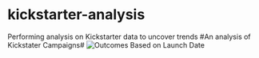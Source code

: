 # kickstarter-analysis
Performing analysis on Kickstarter data to uncover trends
#An analysis of Kickstater Campaigns# 
![Outcomes Based on Launch Date](https://user-images.githubusercontent.com/95732113/148692516-bbc52fcf-846a-4d85-9a8b-359f4bb8aacc.png)

